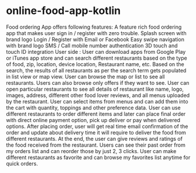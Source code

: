 # online-food-app-kotlin
Food ordering App offers following features:  A feature rich food ordering app that makes user sign in / register with zero trouble.  Splash screen with brand logo Login / Register with Email or Facebook Easy swipe navigation with brand logo SMS / Call mobile number authentication 3D touch and touch ID integration User side :  User can download apps from Google Play or iTunes app store and can search different restaurants based on the type of food, zip, location, device location, Restaurant name, etc. Based on the search, the results of all restaurants as per the search term gets populated in list view or map view. User can browse the map or list to see all restaurants. Users can also browse only offers if they want to see. User can open particular restaurants to see all details of restaurant like name, logo, images, address, different other food lover reviews, and all menus uploaded by the restaurant. User can select items from menus and can add them into the cart with quantity, toppings and other preference data. User can use different restaurants to order different items and later can place final order with direct online payment option, pick up deliver or pay when delivered options. After placing order, user will get real time email confirmation of the order and update about delivery time it will require to deliver the food from different restaurants. At the end, the user can give reviews and ratings of the food received from the restaurant. Users can see their past order from my orders list and can reorder those by just 2, 3 clicks. User can make different restaurants as favorite and can browse my favorites list anytime for quick orders.
